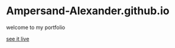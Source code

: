 # Ampersand-Alexander.github.io
welcome to my portfolio

[see it live](https://ampersand-alexander.github.io)
